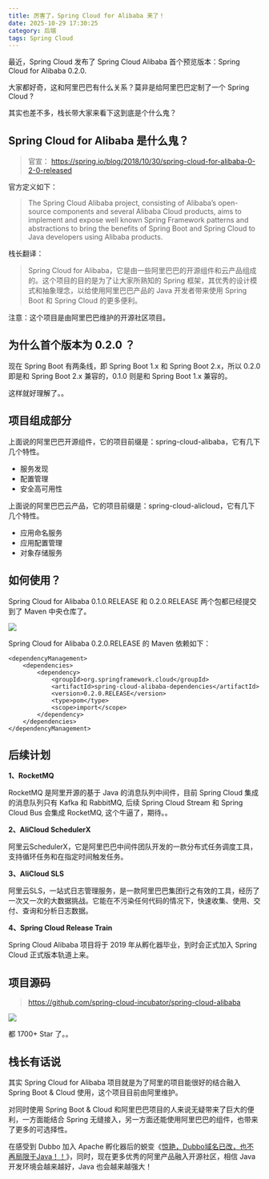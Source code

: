 ```yaml
---
title: 厉害了，Spring Cloud for Alibaba 来了！
date: 2025-10-29 17:30:25
category: 后端
tags: Spring Cloud
---
```


最近，Spring Cloud 发布了 Spring Cloud Alibaba 首个预览版本：Spring Cloud for Alibaba 0.2.0.

大家都好奇，这和阿里巴巴有什么关系？莫非是给阿里巴巴定制了一个 Spring Cloud ?

其实也差不多，栈长带大家来看下这到底是个什么鬼？

## Spring Cloud for Alibaba 是什么鬼？

> 官宣：
https://spring.io/blog/2018/10/30/spring-cloud-for-alibaba-0-2-0-released

官方定义如下：

> The Spring Cloud Alibaba project, consisting of Alibaba’s open-source components and several Alibaba Cloud products, aims to implement and expose well known Spring Framework patterns and abstractions to bring the benefits of Spring Boot and Spring Cloud to Java developers using Alibaba products.

栈长翻译：

> Spring Cloud for Alibaba，它是由一些阿里巴巴的开源组件和云产品组成的。这个项目的目的是为了让大家所熟知的 Spring 框架，其优秀的设计模式和抽象理念，以给使用阿里巴巴产品的 Java 开发者带来使用 Spring Boot 和 Spring Cloud 的更多便利。

注意：这个项目是由阿里巴巴维护的开源社区项目。

## 为什么首个版本为 0.2.0 ？

现在 Spring Boot 有两条线，即 Spring Boot 1.x 和 Spring Boot 2.x，所以 0.2.0 即是和 Spring Boot 2.x 兼容的，0.1.0 则是和 Spring Boot 1.x 兼容的。

这样就好理解了。。

## 项目组成部分

上面说的阿里巴巴开源组件，它的项目前缀是：spring-cloud-alibaba，它有几下几个特性。

- 服务发现
- 配置管理
- 安全高可用性

上面说的阿里巴巴云产品，它的项目前缀是：spring-cloud-alicloud，它有几下几个特性。

- 应用命名服务
- 应用配置管理
- 对象存储服务

## 如何使用？

Spring Cloud for Alibaba 0.1.0.RELEASE 和 0.2.0.RELEASE 两个包都已经提交到了 Maven 中央仓库了。

![](http://qianniu.javastack.cn/18-11-21/7555236.jpg)

Spring Cloud for Alibaba 0.2.0.RELEASE 的 Maven 依赖如下：

```
<dependencyManagement>
    <dependencies>
        <dependency>
            <groupId>org.springframework.cloud</groupId>
            <artifactId>spring-cloud-alibaba-dependencies</artifactId>
            <version>0.2.0.RELEASE</version>
            <type>pom</type>
            <scope>import</scope>
        </dependency>
    </dependencies>
</dependencyManagement>
```

## 后续计划

**1、RocketMQ**

RocketMQ 是阿里开源的基于 Java 的消息队列中间件，目前 Spring Cloud 集成的消息队列只有 Kafka 和 RabbitMQ, 后续 Spring Cloud Stream 和 Spring Cloud Bus 会集成 RocketMQ, 这个牛逼了，期待。。

**2、AliCloud SchedulerX**

阿里云SchedulerX，它是阿里巴巴中间件团队开发的一款分布式任务调度工具，支持循环任务和在指定时间触发任务。 

**3、AliCloud SLS**

阿里云SLS，一站式日志管理服务，是一款阿里巴巴集团行之有效的工具，经历了一次又一次的大数据挑战。它能在不污染任何代码的情况下，快速收集、使用、交付、查询和分析日志数据。

**4、Spring Cloud Release Train**

Spring Cloud Alibaba 项目将于 2019 年从孵化器毕业，到时会正式加入 Spring Cloud 正式版本轨道上来。

## 项目源码

> https://github.com/spring-cloud-incubator/spring-cloud-alibaba

![](http://qianniu.javastack.cn/18-11-21/59298333.jpg)

都 1700+ Star 了。。

## 栈长有话说

其实 Spring Cloud for Alibaba 项目就是为了阿里的项目能很好的结合融入 Spring Boot & Cloud 使用，这个项目目前由阿里维护。

对同时使用 Spring Boot & Cloud 和阿里巴巴项目的人来说无疑带来了巨大的便利，一方面能结合 Spring 无缝接入，另一方面还能使用阿里巴巴的组件，也带来了更多的可选择性。

在感受到 Dubbo 加入 Apache 孵化器后的蜕变《[惊艳，Dubbo域名已改，也不再局限于Java！！](https://mp.weixin.qq.com/s/ZkFh851uwLJwT2cxYNuFWg)》，同时，现在更多优秀的阿里产品融入开源社区，相信 Java 开发环境会越来越好，Java 也会越来越强大！
